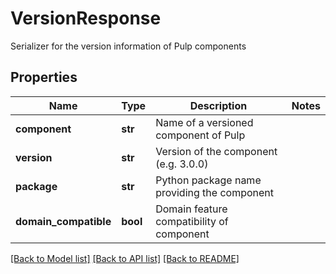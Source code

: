 # VersionResponse

Serializer for the version information of Pulp components
## Properties
Name | Type | Description | Notes
------------ | ------------- | ------------- | -------------
**component** | **str** | Name of a versioned component of Pulp | 
**version** | **str** | Version of the component (e.g. 3.0.0) | 
**package** | **str** | Python package name providing the component | 
**domain_compatible** | **bool** | Domain feature compatibility of component | 

[[Back to Model list]](../README.md#documentation-for-models) [[Back to API list]](../README.md#documentation-for-api-endpoints) [[Back to README]](../README.md)


